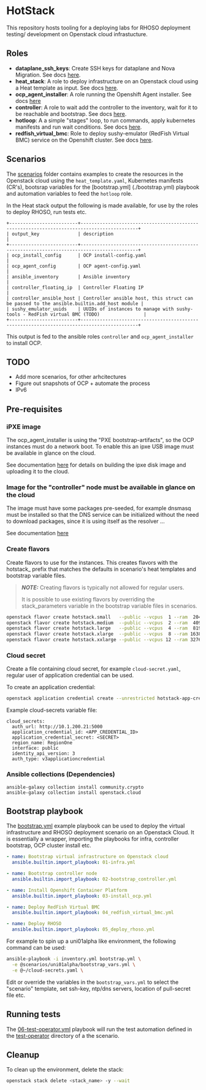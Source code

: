 # HotStack

This repository hosts tooling for a deploying labs for RHOSO deployment testing/
development on Openstack cloud infrastucture.

## Roles
* **dataplane_ssh_keys**: Create SSH keys for dataplane and Nova Migration.
  See docs [here](roles/dataplane_ssh_keys/README.md).
* **heat_stack**: A role to deploy infrastructure on an Openstack cloud using
  a Heat template as input. See docs [here](roles/heat_stack/README.md).
* **ocp_agent_installer**: A role running the Openshift Agent installer.
  See docs [here](roles/ocp_agent_installer/README.md)
* **controller**: A role to wait add the controller to the inventory, wait for
  it to be reachable and bootstrap. See docs [here](roles/controller/README.md).
* **hotloop**: A a simple "stages" loop, to run commands,
  apply kubernetes manifests and run wait conditions. See docs
  [here](roles/hotloop/README.md).
* **redfish_virtual_bmc**: Role to deploy sushy-emulator (RedFish Virtual BMC)
  service on the Openshift cluster. See docs [here](roles/redfish_virtual_bmc/README.md).

## Scenarios

The [scenarios](scenarios/) folder contains examples to create the
resources in the Openstack cloud using the `heat_template.yaml`, Kubernetes
manifests (CR's), bootsrap variables for the [bootstrap.yml] (./bootstrap.yml)
playbook and automation variables to feed the `hotloop` role.

In the Heat stack output the following is made available, for use by the
roles to deploy RHOSO, run tests etc.

```
+-------------------------+-------------------------------------------------------------------------------------------+
| output_key              | description                                                                               |
+-------------------------+-------------------------------------------------------------------------------------------+
| ocp_install_config      | OCP install-config.yaml                                                                   |
| ocp_agent_config        | OCP agent-config.yaml                                                                     |
| ansible_inventory       | Ansible inventory                                                                         |
| controller_floating_ip  | Controller Floating IP                                                                    |
| controller_ansible_host | Controller ansible host, this struct can be passed to the ansible.builtin.add_host module |
| sushy_emulator_uuids    | UUIDs of instances to manage with sushy-tools - RedFish virtual BMC (TODO)                |
+-------------------------+-------------------------------------------------------------------------------------------+
```

This output is fed to the ansible roles `controller` and `ocp_agent_installer`
to install OCP.


## TODO

* Add more scenarios, for other arhcitectures
* Figure out snapshots of OCP + automate the process
* IPv6

## Pre-requisites

### iPXE image

The ocp_agent_installer is using the "PXE bootstrap-artifacts", so the OCP
instances must do a network boot. To enable this an ipxe USB image must be
available in glance on the cloud.

See documentation [here](./ipxe/README.md) for details on building the
ipxe disk image and uploading it to the cloud.

### Image for the "controller" node must be available in glance on the cloud

The image must have some packages pre-seeded, for example dnsmasq must be
installed so that the DNS service can be initialized without the need to
download packages, since it is using itself as the resolver ...

See documentation [here](./images/README.md)

### Create flavors 

Create flavors to use for the instances. This creates flavors with the
hotstack_ prefix that matches the defaults in scenario's heat templates and
bootstrap variable files. 

> **_NOTE:_** Creating flavors is typically not allowed for regular users.
> 
> It is possible to use existing flavors by overriding the stack_parameters
> variable in the bootstrap variable files in scenarios.

```bash
openstack flavor create hotstack.small   --public --vcpus  1 --ram  2048 --disk  20
openstack flavor create hotstack.medium  --public --vcpus  2 --ram  4096 --disk  40
openstack flavor create hotstack.large   --public --vcpus  4 --ram  8192 --disk  80
openstack flavor create hotstack.xlarge  --public --vcpus  8 --ram 16384 --disk 160
openstack flavor create hotstack.xxlarge --public --vcpus 12 --ram 32768 --disk 160
```

### Cloud secret

Create a file containing cloud secret, for example `cloud-secret.yaml`, regular
user of application credential can be used.

To create an application credential:
```bash
openstack application credential create --unrestricted hotstack-app-credential
```

Example cloud-secrets variable file:
```
cloud_secrets:
  auth_url: http://10.1.200.21:5000
  application_credential_id: <APP_CREDENTIAL_ID>
  application_credential_secret: <SECRET>
  region_name: RegionOne
  interface: public
  identity_api_version: 3
  auth_type: v3applicationcredential
```

### Ansible collections (Dependencies)

```
ansible-galaxy collection install community.crypto
ansible-galaxy collection install openstack.cloud
```

## Bootstrap playbook

The [bootstrap.yml](./bootstrap.yml) example playbook can be used to deploy the
virtual infrastructure and RHOSO deployment scenario on an Openstack Cloud. It is
essentially a wrapper, importing the playbooks for infra, controller bootstrap,
OCP cluster install etc.

```yaml
- name: Bootstrap virtual infrastructure on Openstack cloud
  ansible.builtin.import_playbook: 01-infra.yml

- name: Bootstrap controller node
  ansible.builtin.import_playbook: 02-bootstrap_controller.yml

- name: Install Openshift Container Platform
  ansible.builtin.import_playbook: 03-install_ocp.yml

- name: Deploy RedFish Virtual BMC
  ansible.builtin.import_playbook: 04_redfish_virtual_bmc.yml

- name: Deploy RHOSO
  ansible.builtin.import_playbook: 05_deploy_rhoso.yml
```

For example to spin up a uni01alpha like environment, the following command
can be used:

```bash
ansible-playbook -i inventory.yml bootstrap.yml \
  -e @scenarios/uni01alpha/bootstrap_vars.yml \
  -e @~/cloud-secrets.yaml \
```

Edit or override the variables in the `bootstrap_vars.yml` to select the
"scenario" template, set ssh-key, ntp/dns servers, location of pull-secret
file etc.

## Running tests

The [06-test-operator.yml](./06-test-operator.yml) playbook will
run the test automation defined in the [test-operator](
scenarios/uni01alpha/test-operator) directory of a the scenario.

## Cleanup

To clean up the environment, delete the stack:

```bash
openstack stack delete <stack_name> -y --wait
```
